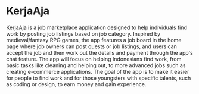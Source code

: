 # KerjaAja
KerjaAja is a job marketplace application designed to help individuals find work by posting job listings based on job category. Inspired by medieval/fantasy RPG games, the app features a job board in the home page where job owners can post quests or job listings, and users can accept the job and then work out the details and payment through the app's chat feature. The app will focus on helping Indonesians find work, from basic tasks like cleaning and helping out, to more advanced jobs such as creating e-commerce applications. The goal of the app is to make it easier for people to find work and for those youngsters with specific talents, such as coding or design, to earn money and gain experience.